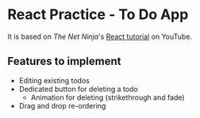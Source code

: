 # React Practice - To Do App
It is based on *The Net Ninja*'s [React tutorial](https://www.youtube.com/watch?v=ur6I5m2nTvk&list=PL4cUxeGkcC9ixPU-QkScoRBVxtPPzVjrQ) on YouTube.

## Features to implement
- Editing existing todos
- Dedicated button for deleting a todo
  - Animation for deleting (strikethrough and fade)
- Drag and drop re-ordering